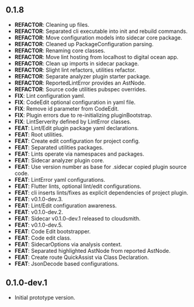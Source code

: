 ## 0.1.8

 - **REFACTOR**: Cleaning up files.
 - **REFACTOR**: Separated cli executable into init and rebuild commands.
 - **REFACTOR**: Move configuration models into sidecar core package.
 - **REFACTOR**: Cleaned up PackageConfiguration parsing.
 - **REFACTOR**: Renaming core classes.
 - **REFACTOR**: Move lint hosting from localhost to digital ocean app.
 - **REFACTOR**: Clean up imports in sidecar package.
 - **REFACTOR**: Slight lint refactors, utilities refactor.
 - **REFACTOR**: Separate analyzer plugin starter package.
 - **REFACTOR**: ReportedLintError provides an AstNode.
 - **REFACTOR**: Source code utilities pubspec overrides.
 - **FIX**: Lint configuration yaml.
 - **FIX**: CodeEdit optional configuration in yaml file.
 - **FIX**: Remove id parameter from CodeEdit.
 - **FIX**: Plugin errors due to re-initializing pluginBootstrap.
 - **FIX**: LintServerity defined by LintError classes.
 - **FEAT**: Lint/Edit plugin package yaml declarations.
 - **FEAT**: Root utilities.
 - **FEAT**: Create edit configuration for project config.
 - **FEAT**: Separated utilities packages.
 - **FEAT**: Lints operate via namespaces and packages.
 - **FEAT**: Sidecar analyzer plugin core.
 - **FEAT**: Use version number as base for .sidecar copied plugin source code.
 - **FEAT**: LintError yaml configurations.
 - **FEAT**: Flutter lints, optional lint/edit configurations.
 - **FEAT**: cli inserts lints/fixes as explicit dependencies of project plugin.
 - **FEAT**: v0.1.0-dev.3.
 - **FEAT**: Lint/Edit configuration awareness.
 - **FEAT**: v0.1.0-dev.2.
 - **FEAT**: Sidecar v0.1.0-dev.1 released to cloudsmith.
 - **FEAT**: v0.1.0-dev.5.
 - **FEAT**: Code Edit bootstrapper.
 - **FEAT**: Code edit class.
 - **FEAT**: SidecarOptions via analysis context.
 - **FEAT**: Separated highlighted AstNode from reported AstNode.
 - **FEAT**: Create route QuickAssist via Class Declaration.
 - **FEAT**: JsonDecode based configurations.


## 0.1.0-dev.1

- Initial prototype version.

